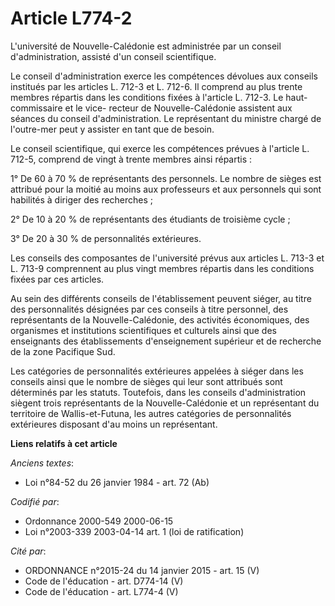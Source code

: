 # Article L774-2

L'université de Nouvelle-Calédonie est administrée par un conseil d'administration, assisté d'un conseil scientifique.

Le conseil d'administration exerce les compétences dévolues aux conseils institués par les articles L. 712-3 et L. 712-6. Il
comprend au plus trente membres répartis dans les conditions fixées à l'article L. 712-3. Le haut-commissaire et le vice-
recteur de Nouvelle-Calédonie assistent aux séances du conseil d'administration. Le représentant du ministre chargé de
l'outre-mer peut y assister en tant que de besoin.

Le conseil scientifique, qui exerce les compétences prévues à l'article L. 712-5, comprend de vingt à trente membres ainsi
répartis :

1° De 60 à 70 % de représentants des personnels. Le nombre de sièges est attribué pour la moitié au moins aux professeurs et
aux personnels qui sont habilités à diriger des recherches ;

2° De 10 à 20 % de représentants des étudiants de troisième cycle ;

3° De 20 à 30 % de personnalités extérieures.

Les conseils des composantes de l'université prévus aux articles L. 713-3 et L. 713-9 comprennent au plus vingt membres
répartis dans les conditions fixées par ces articles.

Au sein des différents conseils de l'établissement peuvent siéger, au titre des personnalités désignées par ces conseils à
titre personnel, des représentants de la Nouvelle-Calédonie, des activités économiques, des organismes et institutions
scientifiques et culturels ainsi que des enseignants des établissements d'enseignement supérieur et de recherche de la zone
Pacifique Sud.

Les catégories de personnalités extérieures appelées à siéger dans les conseils ainsi que le nombre de sièges qui leur sont
attribués sont déterminés par les statuts. Toutefois, dans les conseils d'administration siègent trois représentants de la
Nouvelle-Calédonie et un représentant du territoire de Wallis-et-Futuna, les autres catégories de personnalités extérieures
disposant d'au moins un représentant.

**Liens relatifs à cet article**

_Anciens textes_:

  - Loi n°84-52 du 26 janvier 1984 - art. 72 (Ab)

_Codifié par_:

  - Ordonnance 2000-549 2000-06-15
  - Loi n°2003-339 2003-04-14 art. 1 (loi de ratification)

_Cité par_:

  - ORDONNANCE n°2015-24 du 14 janvier 2015 - art. 15 (V)
  - Code de l'éducation - art. D774-14 (V)
  - Code de l'éducation - art. L774-4 (V)
